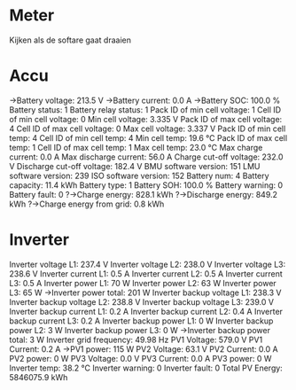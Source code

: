 # Meter

Kijken als de softare gaat draaien

# Accu

->Battery voltage: 213.5 V
->Battery current: 0.0 A
->Battery SOC: 100.0 %
Battery status: 1
Battery relay status: 1
Pack ID of min cell voltage: 1
Cell ID of min cell voltage: 0
Min cell voltage: 3.335 V
Pack ID of max cell voltage: 4
Cell ID of max cell voltage: 0
Max cell voltage: 3.337 V
Pack ID of min cell temp: 4
Cell ID of min cell temp: 4
Min cell temp: 19.6 ℃
Pack ID of max cell temp: 1
Cell ID of max cell temp: 1
Max cell temp: 23.0 ℃
Max charge current: 0.0 A
Max discharge current: 56.0 A
Charge cut-off voltage: 232.0 V
Discharge cut-off voltage: 182.4 V
BMU software version: 151
LMU software version: 239
ISO software version: 152
Battery num: 4
Battery capacity: 11.4 kWh
Battery type: 1
Battery SOH: 100.0 %
Battery warning: 0
Battery fault: 0
?->Charge energy: 828.1 kWh
?->Discharge energy: 849.2 kWh
?->Charge energy from grid: 0.8 kWh

# Inverter

Inverter voltage L1: 237.4 V
Inverter voltage L2: 238.0 V
Inverter voltage L3: 238.6 V
Inverter current L1: 0.5 A
Inverter current L2: 0.5 A
Inverter current L3: 0.5 A
Inverter power L1: 70 W
Inverter power L2: 63 W
Inverter power L3: 65 W
->Inverter power total: 201 W
Inverter backup voltage L1: 238.3 V
Inverter backup voltage L2: 238.8 V
Inverter backup voltage L3: 239.0 V
Inverter backup current L1: 0.2 A
Inverter backup current L2: 0.4 A
Inverter backup current L3: 0.2 A
Inverter backup power L1: 0 W
Inverter backup power L2: 3 W
Inverter backup power L3: 0 W
->Inverter backup power total: 3 W
Inverter grid frequency: 49.98 Hz
PV1 Voltage: 579.0 V
PV1 Current: 0.2 A
->PV1 power: 115 W
PV2 Voltage: 63.1 V
PV2 Current: 0.0 A
PV2 power: 0 W
PV3 Voltage: 0.0 V
PV3 Current: 0.0 A
PV3 power: 0 W
Inverter temp: 38.2 ℃
Inverter warning: 0
Inverter fault: 0
Total PV Energy: 5846075.9 kWh